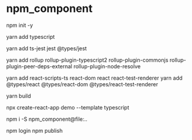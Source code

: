 # npm_component

npm init -y

yarn add typescript

yarn add ts-jest jest @types/jest

yarn add rollup rollup-plugin-typescript2 rollup-plugin-commonjs  rollup-plugin-peer-deps-external rollup-plugin-node-resolve

yarn add react-scripts-ts react-dom react react-test-renderer
yarn add @types/react @types/react-dom @types/react-test-renderer


yarn build

npx create-react-app demo --template typescript

npm i -S npm_component@file:..

npm login
npm publish


